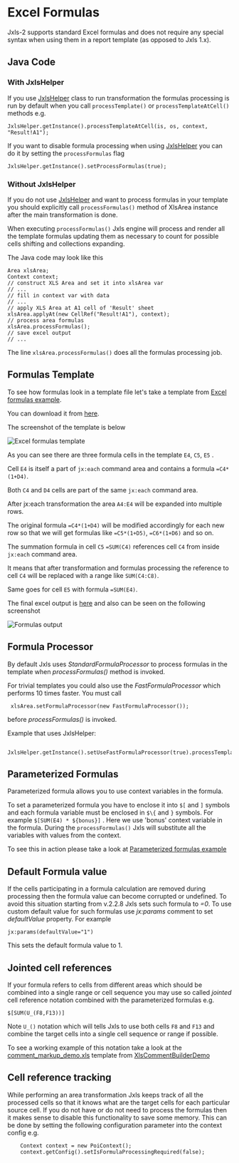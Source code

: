 Excel Formulas
==============

Jxls-2 supports standard Excel formulas and does not require any special syntax when using them in a report template (as opposed to Jxls 1.x).

Java Code
---------

### With JxlsHelper

If you use [JxlsHelper](http://jxls.sourceforge.net/javadoc/jxls/org/jxls/util/JxlsHelper.html) class to run transformation
the formulas processing is run by default when you call `processTemplate()` or `processTemplateAtCell()` methods e.g.

    JxlsHelper.getInstance().processTemplateAtCell(is, os, context, "Result!A1");

If you want to disable formula processing when using [JxlsHelper](http://jxls.sourceforge.net/javadoc/jxls/org/jxls/util/JxlsHelper.html)
you can do it by setting the `processFormulas` flag

    JxlsHelper.getInstance().setProcessFormulas(true);

### Without JxlsHelper
If you do not use [JxlsHelper](http://jxls.sourceforge.net/javadoc/jxls/org/jxls/util/JxlsHelper.html) and want to process formulas
in your template you should explicitly call  `processFormulas()` method of XlsArea instance after the main transformation is done.

When executing `processFormulas()`  Jxls engine will process and render all the template formulas
updating them as necessary to count for possible cells shifting and collections expanding.

The Java code may look like this

    Area xlsArea;
    Context context;
    // construct XLS Area and set it into xlsArea var
    // ...
    // fill in context var with data
    // ...
    // apply XLS Area at A1 cell of 'Result' sheet
    xlsArea.applyAt(new CellRef("Result!A1"), context);
    // process area formulas
    xlsArea.processFormulas();
    // save excel output
    // ...

The line `xlsArea.processFormulas()` does all the formulas processing job.

Formulas Template
-----------------

To see how formulas look in a template file let's take a template from [Excel formulas example](../samples/excel_formulas.html).

You can download it from  [here](../xls/formulas_template.xls).

The screenshot of the template is below

![Excel formulas template](../images/formulas_template.png)

As you can see there are three formula cells in the template `E4`, `C5`, `E5` .

Cell `E4` is itself a part of `jx:each` command area and contains a formula `=C4*(1+D4)`.

Both `C4` and `D4` cells are part of the same `jx:each` command area.

After jx:each transformation the area `A4:E4` will be expanded into multiple rows.

The original formula `=C4*(1+D4)` will be modified accordingly for each new row so that we will get formulas like `=C5*(1+D5)`, `=C6*(1+D6)` and so on.

The summation formula in cell `C5` `=SUM(C4)` references cell `C4` from inside `jx:each` command area.

It means that after transformation and formulas processing the reference to cell `C4` will be replaced with a range like `SUM(C4:C8)`.

Same goes for cell `E5` with formula `=SUM(E4)`.

The final excel output is  [here](../xls/formulas_output.xls) and also can be seen on the following screenshot

![Formulas output](../images/formulas_output.png)

Formula Processor
-----------------
By default Jxls uses *StandardFormulaProcessor* to process formulas in the template when *processFormulas()* method is invoked.

For trivial templates you could also use the *FastFormulaProcessor* which performs 10 times faster. You must call

     xlsArea.setFormulaProcessor(new FastFormulaProcessor()); 

before *processFormulas()* is invoked.

Example that uses JxlsHelper:

     JxlsHelper.getInstance().setUseFastFormulaProcessor(true).processTemplate(...)


Parameterized Formulas
----------------------

Parameterized formula allows you to use context variables in the formula.

To set a parameterized formula you have to enclose it into `$[` and `]` symbols and each formula variable must be enclosed in `$\{` and `}` symbols.
For example `$[SUM(E4) * ${bonus}]` . Here we use 'bonus' context variable in the formula.
During the `processFormulas()` Jxls will substitute all the variables with values from the context.

To see this in action please take a look at [Parameterized formulas example](../samples/param_formulas.html)


Default Formula value
---------------------
If the cells participating in a formula calculation are removed during processing then the formula value can become corrupted or undefined.
To avoid this situation starting from v.2.2.8 Jxls sets such formula to *=0*.
To use custom default value for such formulas use *jx:params* comment to set *defaultValue* property.
For example

    jx:params(defaultValue="1")

This sets the default formula value to 1.


Jointed cell references
-----------------------
If your formula refers to cells from different areas which should be combined into a single range or cell sequence you
may use so called *jointed* cell reference notation combined with the parameterized formulas e.g.

    $[SUM(U_(F8,F13))]

Note `U_()` notation which will tells Jxls to use both cells `F8` and `F13` and 
combine the target cells into a single cell sequence or range if possible.

To see a working example of this notation take a look at the [comment_markup_demo.xls](https://bitbucket.org/leonate/jxls/raw/a657c709d5e8303a171619698b684d805de4d8e4/jxls-examples/src/main/resources/org/jxls/demo/comment_markup_demo.xls)
template from [XlsCommentBuilderDemo](https://bitbucket.org/leonate/jxls/src/master/jxls-examples/src/main/java/org/jxls/demo/XlsCommentBuilderDemo.java)

Cell reference tracking
-----------------------
While performing an area transformation Jxls keeps track of all the processed cells so that it knows what are the target cells for each particular source cell.
If you do not have or do not need to process the formulas then it makes sense to disable this functionality to save some memory.
This can be done by setting the following configuration parameter into the context config e.g.

        Context context = new PoiContext();
        context.getConfig().setIsFormulaProcessingRequired(false);